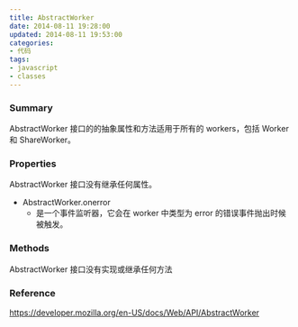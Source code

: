 ```yaml
---
title: AbstractWorker
date: 2014-08-11 19:28:00
updated: 2014-08-11 19:53:00
categories:
- 代码
tags:
- javascript
- classes
---
```


### Summary

AbstractWorker 接口的的抽象属性和方法适用于所有的 workers，包括 Worker 和 ShareWorker。

### Properties

AbstractWorker 接口没有继承任何属性。

- AbstractWorker.onerror
    - 是一个事件监听器，它会在 worker 中类型为 error 的错误事件抛出时候被触发。

### Methods

AbstractWorker 接口没有实现或继承任何方法

### Reference

https://developer.mozilla.org/en-US/docs/Web/API/AbstractWorker
